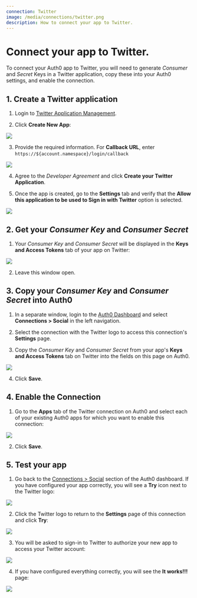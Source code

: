 ```yaml
---
connection: Twitter
image: /media/connections/twitter.png
description: How to connect your app to Twitter.
---
```


# Connect your app to Twitter.

To connect your Auth0 app to Twitter, you will need to generate *Consumer* and *Secret* Keys in a Twitter application, copy these into your Auth0 settings, and enable the connection.

## 1. Create a Twitter application

1. Login to [Twitter Application Management](https://apps.twitter.com/).

2. Click **Create New App**:

  ![](/media/articles/connections/social/twitter/twitter-api-1.png)

3. Provide the required information. For **Callback URL**, enter `https://${account.namespace}/login/callback`

  ![](/media/articles/connections/social/twitter/twitter-api-2.png)

4. Agree to the *Developer Agreement* and click **Create your Twitter Application**.

5. Once the app is created, go to the **Settings** tab and verify that the **Allow this application to be used to Sign in with Twitter** option is selected.

  ![](/media/articles/connections/social/twitter/twitter-api-3.png)

## 2. Get your *Consumer Key* and *Consumer Secret*

1. Your *Consumer Key* and *Consumer Secret* will be displayed in the **Keys and Access Tokens** tab of your app on Twitter:

  ![](/media/articles/connections/social/twitter/twitter-api-4.png)

2. Leave this window open.

## 3. Copy your *Consumer Key* and *Consumer Secret* into Auth0

1. In a separate window, login to the [Auth0 Dashboard](${uiURL}) and select **Connections > Social** in the left navigation.

2. Select the connection with the Twitter logo to access this connection's **Settings** page.

3. Copy the *Consumer Key* and *Consumer Secret* from your app's **Keys and Access Tokens** tab on Twitter into the fields on this page on Auth0.

  ![](/media/articles/connections/social/twitter/twitter-api-5.png)

4. Click **Save**.

## 4. Enable the Connection

1. Go to the **Apps** tab of the Twitter connection on Auth0 and select each of your existing Auth0 apps for which you want to enable this connection:

  ![](/media/articles/connections/social/twitter/twitter-api-6.png)

2. Click **Save**.

## 5. Test your app

1. Go back to the [Connections > Social](${uiURL}/#/conncetions/social) section of the Auth0 dashboard. If you have configured your app correctly, you will see a **Try** icon next to the Twitter logo:

  ![](/media/articles/connections/social/twitter/twitter-api-7.png)

2. Click the Twitter logo to return to the **Settings** page of this connection and click **Try**:

  ![](/media/articles/connections/social/twitter/twitter-api-8.png)

3. You will be asked to sign-in to Twitter to authorize your new app to access your Twitter account:

  ![](/media/articles/connections/social/twitter/twitter-api-9.png)

4. If you have configured everything correctly, you will see the **It works!!!** page:

  ![](/media/articles/connections/social/twitter/twitter-api-10.png)
